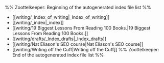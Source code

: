 %% Zoottelkeeper: Beginning of the autogenerated index file list  %%
-  [[writing/_Index_of_writing|_Index_of_writing]]
-  [[writing/_index|_index]]
-  [[writing/19 Biggest Lessons From Reading 100 Books.|19 Biggest Lessons From Reading 100 Books.]]
-  [[writing/drafts/_Index_drafts|_Index_drafts]]
-  [[writing/Nat Eliason's SEO course|Nat Eliason's SEO course]]
-  [[writing/Writing off the Cuff|Writing off the Cuff]]
%% Zoottelkeeper: End of the autogenerated index file list  %%
